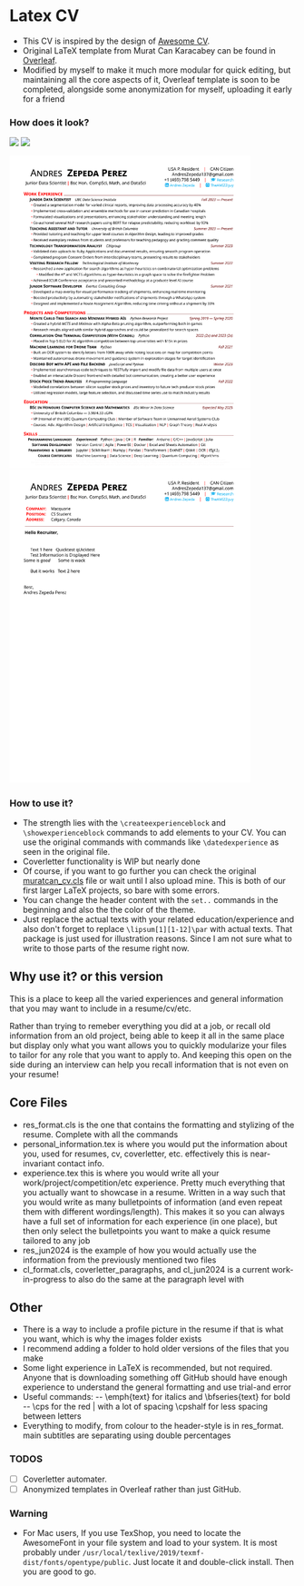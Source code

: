 # Latex CV
- This CV is inspired by the design of [Awesome CV](https://github.com/posquit0/Awesome-CV).
- Original LaTeX template from Murat Can Karacabey can be found in [Overleaf](https://www.overleaf.com/latex/templates/murats-cv-template/gfwjwshrzqgd). 
- Modified by myself to make it much more modular for quick editing, but maintaining all the core aspects of it, Overleaf template is soon to be completed, alongside some anonymization for myself, uploading it early for a friend

### How does it look?

<img src="https://github.com/muratcankaracabey/latex_cv/blob/master/images/example_cv.png" width="425"/> <img src="https://github.com/muratcankaracabey/latex_cv/blob/master/images/coverletter.png" width="425"/> 

<img src="https://github.com/TheAMIZZguy/latex_cv/blob/master/images/CV_Sample_Me.png" width="425"/> <img src="https://github.com/TheAMIZZguy/latex_cv/blob/master/images/CovLet_Sample_Me.png" width="425"/>

### How to use it?
- The strength lies with the ```\createexperienceblock``` and ```\showexperienceblock``` commands to add elements to your CV. You can use the original commands with commands like ```\datedexperience``` as seen in the original file. 
- Coverletter functionality is WIP but nearly done
- Of course, if you want to go further you can check the original [muratcan_cv.cls](https://github.com/muratcankaracabey/latex_cv/blob/master/muratcan_cv.cls) file or wait until I also upload mine. This is both of our first larger LaTeX projects, so bare with some errors.
- You can change the header content with the ```set..``` commands in the beginning and also the the color of the theme.
- Just replace the actual texts with your related education/experience and also don't forget to replace ```\lipsum[1][1-12]\par``` with actual texts. That package is just used for illustration reasons. Since I am not sure what to write to those parts of the resume right now.

## Why use it? or this version
This is a place to keep all the varied experiences and general information that you may want to include in a resume/cv/etc. 

Rather than trying to remeber everything you did at a job, or recall old information from an old project, being able to keep it all in the same place but display only what you want allows you to quickly modularize your files to tailor for any role that you want to apply to. And keeping this open on the side during an interview can help you recall information that is not even on your resume!

## Core Files
- res_format.cls is the one that contains the formatting and stylizing of the resume. Complete with all the commands
- personal_information.tex is where you would put the information about you, used for resumes, cv, coverletter, etc. effectively this is near-invariant contact info.
- experience.tex this is where you would write all your work/project/competition/etc experience. Pretty much everything that you actually want to showcase in a resume. Written in a way such that you would write as many bulletpoints of information (and even repeat them with different wordings/length). This makes it so you can always have a full set of information for each experience (in one place), but then only select the bulletpoints you want to make a quick resume tailored to any job
- res_jun2024 is the example of how you would actually use the information from the previously mentioned two files
- cl_format.cls, coverletter_paragraphs, and cl_jun2024 is a current work-in-progress to also do the same at the paragraph level with

## Other
- There is a way to include a profile picture in the resume if that is what you want, which is why the images folder exists
- I recommend adding a folder to hold older versions of the files that you make
- Some light experience in LaTeX is recommended, but not required. Anyone that is downloading something off GitHub should have enough experience to understand the general formatting and use trial-and error
- Useful commands:
-- \emph{text} for italics and \bfseries{text} for bold
-- \cps for the red | with a lot of spacing \cpshalf for less spacing between letters
- Everything to modify, from colour to the header-style is in res_format. main subtitles are separating using double percentages
   
### TODOS

- [ ] Coverletter automater.
- [ ] Anonymized templates in Overleaf rather than just GitHub.

### Warning
- For Mac users, If you use TexShop, you need to locate the AwesomeFont in your file system and load to your system. It is most probably under ```/usr/local/texlive/2019/texmf-dist/fonts/opentype/public```. Just locate it and double-click install. Then you are good to go.
